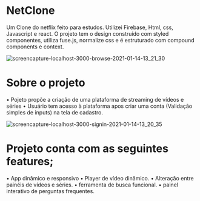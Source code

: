 # NetClone
Um Clone do netflix feito para estudos. Utilizei Firebase, Html, css, Javascript e react. O projeto tem o design construído com styled componentes, utiliza fuse.js, normalize css e é estruturado com compound components e context.

![screencapture-localhost-3000-browse-2021-01-14-13_21_30](https://user-images.githubusercontent.com/68382630/104618530-98348400-566b-11eb-82f7-75ef62d2d2b0.png)

# Sobre o projeto

&#8226; Pojeto propõe a criação de uma plataforma de streaming de vídeos e séries
&#8226; Usuário tem acesso à plataforma apos criar uma conta (Validação simples de inputs) na tela de cadastro.

![screencapture-localhost-3000-signin-2021-01-14-13_20_35](https://user-images.githubusercontent.com/68382630/104619685-edbd6080-566c-11eb-8e0a-68f70abbc092.png)

# Projeto conta com as seguintes features;
  &#8226; App dinâmico e responsivo
  &#8226; Player de vídeo dinâmico.
  &#8226; Alteração entre painéis de vídeos e séries.
  &#8226; ferramenta de busca funcional.
  &#8226; painel interativo de perguntas frequentes.
  
